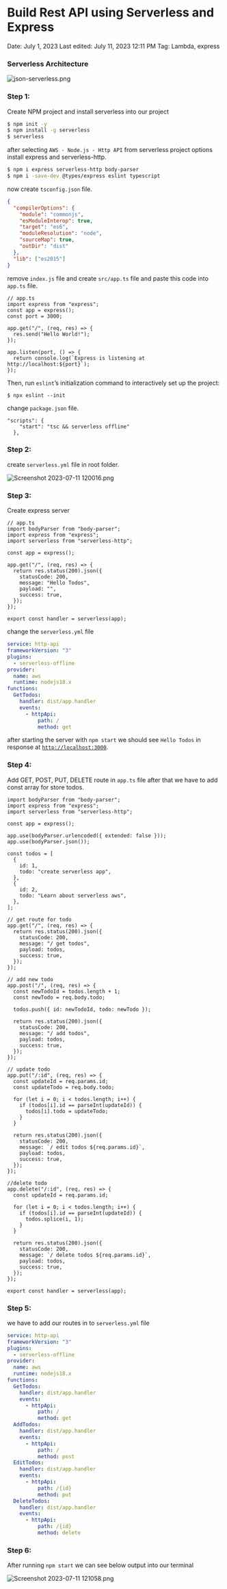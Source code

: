 # Build Rest API using Serverless and Express

Date: July 1, 2023
Last edited: July 11, 2023 12:11 PM
Tag: Lambda, express

### Serverless Architecture

![json-serverless.png](https://private-user-images.githubusercontent.com/74345702/252599763-6c90d805-d23b-4b38-94d3-7410a75a743b.png?jwt=eyJhbGciOiJIUzI1NiIsInR5cCI6IkpXVCJ9.eyJrZXkiOiJrZXkxIiwiZXhwIjoxNjg5MDYzODI1LCJuYmYiOjE2ODkwNjM1MjUsInBhdGgiOiIvNzQzNDU3MDIvMjUyNTk5NzYzLTZjOTBkODA1LWQyM2ItNGIzOC05NGQzLTc0MTBhNzVhNzQzYi5wbmc_WC1BbXotQWxnb3JpdGhtPUFXUzQtSE1BQy1TSEEyNTYmWC1BbXotQ3JlZGVudGlhbD1BS0lBSVdOSllBWDRDU1ZFSDUzQSUyRjIwMjMwNzExJTJGdXMtZWFzdC0xJTJGczMlMkZhd3M0X3JlcXVlc3QmWC1BbXotRGF0ZT0yMDIzMDcxMVQwODE4NDVaJlgtQW16LUV4cGlyZXM9MzAwJlgtQW16LVNpZ25hdHVyZT03NTljNGM2MjYyODU2OTQ5YzgwNTA2ZGNjMGVjNzhjZmZmZjBmZTdlN2ZmOWFiZGM2MWYxYzRkYmJjODFjZmI1JlgtQW16LVNpZ25lZEhlYWRlcnM9aG9zdCZhY3Rvcl9pZD0wJmtleV9pZD0wJnJlcG9faWQ9MCJ9.P57r5tSZNJ0QPpC4cZqOtmONljFd44vneU75Na6SfMc)

### Step 1:

Create NPM project and install serverless into our project

```bash
$ npm init -y
$ npm install -g serverless
$ serverless
```

after selecting `AWS - Node.js - Http API` from serverless project options install express and serverless-http.

```bash
$ npm i express serverless-http body-parser
$ npm i -save-dev @types/express eslint typescript
```

now create `tsconfig.json` file.

```json
{
  "compilerOptions": {
    "module": "commonjs",
    "esModuleInterop": true,
    "target": "es6",
    "moduleResolution": "node",
    "sourceMap": true,
    "outDir": "dist"
  },
  "lib": ["es2015"]
}
```

remove `index.js` file and create `src/app.ts` file and paste this code into `app.ts` file.

```tsx
// app.ts
import express from "express";
const app = express();
const port = 3000;

app.get("/", (req, res) => {
  res.send("Hello World!");
});

app.listen(port, () => {
  return console.log(`Express is listening at http://localhost:${port}`);
});
```

Then, run `eslint`’s initialization command to interactively set up the project:

```tsx
$ npx eslint --init
```

change `package.json` file.

```tsx
"scripts": {
    "start": "tsc && serverless offline"
  },
```

### Step 2:

create `serverless.yml` file in root folder.

![Screenshot 2023-07-11 120016.png](https://private-user-images.githubusercontent.com/74345702/252599772-3734aa0d-e74f-47b3-b77a-2f0d035c4d4a.png?jwt=eyJhbGciOiJIUzI1NiIsInR5cCI6IkpXVCJ9.eyJrZXkiOiJrZXkxIiwiZXhwIjoxNjg5MDYzODQ5LCJuYmYiOjE2ODkwNjM1NDksInBhdGgiOiIvNzQzNDU3MDIvMjUyNTk5NzcyLTM3MzRhYTBkLWU3NGYtNDdiMy1iNzdhLTJmMGQwMzVjNGQ0YS5wbmc_WC1BbXotQWxnb3JpdGhtPUFXUzQtSE1BQy1TSEEyNTYmWC1BbXotQ3JlZGVudGlhbD1BS0lBSVdOSllBWDRDU1ZFSDUzQSUyRjIwMjMwNzExJTJGdXMtZWFzdC0xJTJGczMlMkZhd3M0X3JlcXVlc3QmWC1BbXotRGF0ZT0yMDIzMDcxMVQwODE5MDlaJlgtQW16LUV4cGlyZXM9MzAwJlgtQW16LVNpZ25hdHVyZT0xYTZlNmU3MmNmMGFhZDUwNDNhOGQwNzNiNDU5OGE0ZmMxNjY0MzgxMmNjMmFjNzNjMDRlYzBkMDJjMGU3Y2E0JlgtQW16LVNpZ25lZEhlYWRlcnM9aG9zdCZhY3Rvcl9pZD0wJmtleV9pZD0wJnJlcG9faWQ9MCJ9.5qAoUKl-Sd-19pRTNEkZ7AKVdbFJTa0Yi772gWh819E)

### Step 3:

Create express server

```tsx
// app.ts
import bodyParser from "body-parser";
import express from "express";
import serverless from "serverless-http";

const app = express();

app.get("/", (req, res) => {
  return res.status(200).json({
    statusCode: 200,
    message: "Hello Todos",
    payload: "",
    success: true,
  });
});

export const handler = serverless(app);
```

change the `serverless.yml` file

```yaml
service: http-api
frameworkVersion: "3"
plugins:
  - serverless-offline
provider:
  name: aws
  runtime: nodejs18.x
functions:
  GetTodos:
    handler: dist/app.handler
    events:
      - httpApi:
          path: /
          method: get
```

after starting the server with `npm start` we should see `Hello Todos` in response at [`http://localhost:3000`](http://localhost:3000/).

### Step 4:

Add GET, POST, PUT, DELETE route in `app.ts` file after that we have to add const array for store todos.

```tsx
import bodyParser from "body-parser";
import express from "express";
import serverless from "serverless-http";

const app = express();

app.use(bodyParser.urlencoded({ extended: false }));
app.use(bodyParser.json());

const todos = [
  {
    id: 1,
    todo: "create serverless app",
  },
  {
    id: 2,
    todo: "Learn about serverless aws",
  },
];

// get route for todo
app.get("/", (req, res) => {
  return res.status(200).json({
    statusCode: 200,
    message: "/ get todos",
    payload: todos,
    success: true,
  });
});

// add new todo
app.post("/", (req, res) => {
  const newTodoId = todos.length + 1;
  const newTodo = req.body.todo;

  todos.push({ id: newTodoId, todo: newTodo });

  return res.status(200).json({
    statusCode: 200,
    message: "/ add todos",
    payload: todos,
    success: true,
  });
});

// update todo
app.put("/:id", (req, res) => {
  const updateId = req.params.id;
  const updateTodo = req.body.todo;

  for (let i = 0; i < todos.length; i++) {
    if (todos[i].id == parseInt(updateId)) {
      todos[i].todo = updateTodo;
    }
  }

  return res.status(200).json({
    statusCode: 200,
    message: `/ edit todos ${req.params.id}`,
    payload: todos,
    success: true,
  });
});

//delete todo
app.delete("/:id", (req, res) => {
  const updateId = req.params.id;

  for (let i = 0; i < todos.length; i++) {
    if (todos[i].id == parseInt(updateId)) {
      todos.splice(i, 1);
    }
  }

  return res.status(200).json({
    statusCode: 200,
    message: `/ delete todos ${req.params.id}`,
    payload: todos,
    success: true,
  });
});

export const handler = serverless(app);
```

### Step 5:

we have to add our routes in to `serverless.yml` file

```yaml
service: http-api
frameworkVersion: "3"
plugins:
  - serverless-offline
provider:
  name: aws
  runtime: nodejs18.x
functions:
  GetTodos:
    handler: dist/app.handler
    events:
      - httpApi:
          path: /
          method: get
  AddTodos:
    handler: dist/app.handler
    events:
      - httpApi:
          path: /
          method: post
  EditTodos:
    handler: dist/app.handler
    events:
      - httpApi:
          path: /{id}
          method: put
  DeleteTodos:
    handler: dist/app.handler
    events:
      - httpApi:
          path: /{id}
          method: delete
```

### Step 6:

After running `npm start` we can see below output into our terminal

![Screenshot 2023-07-11 121058.png](https://private-user-images.githubusercontent.com/74345702/252599775-f52c4f4f-2941-4c26-85b0-003496f3c0b2.png?jwt=eyJhbGciOiJIUzI1NiIsInR5cCI6IkpXVCJ9.eyJrZXkiOiJrZXkxIiwiZXhwIjoxNjg5MDYzODQ5LCJuYmYiOjE2ODkwNjM1NDksInBhdGgiOiIvNzQzNDU3MDIvMjUyNTk5Nzc1LWY1MmM0ZjRmLTI5NDEtNGMyNi04NWIwLTAwMzQ5NmYzYzBiMi5wbmc_WC1BbXotQWxnb3JpdGhtPUFXUzQtSE1BQy1TSEEyNTYmWC1BbXotQ3JlZGVudGlhbD1BS0lBSVdOSllBWDRDU1ZFSDUzQSUyRjIwMjMwNzExJTJGdXMtZWFzdC0xJTJGczMlMkZhd3M0X3JlcXVlc3QmWC1BbXotRGF0ZT0yMDIzMDcxMVQwODE5MDlaJlgtQW16LUV4cGlyZXM9MzAwJlgtQW16LVNpZ25hdHVyZT04ZTAyMzI2NGRkOTA3ZjdiMzkxNGQ2MDEzZTgwYmIxYWQ5ZGNmYTg5OGFjMTk4YjU3OTc0YWUwN2U2ZmUzMjBhJlgtQW16LVNpZ25lZEhlYWRlcnM9aG9zdCZhY3Rvcl9pZD0wJmtleV9pZD0wJnJlcG9faWQ9MCJ9.SLYwdWCtNlw3YoXvBe01MTWM2D7Wo77KmXFVc_QGw54)
